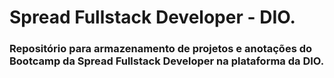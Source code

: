 # Spread Fullstack Developer - DIO.
### Repositório para armazenamento de projetos e anotações do Bootcamp da Spread Fullstack Developer na plataforma da DIO.
